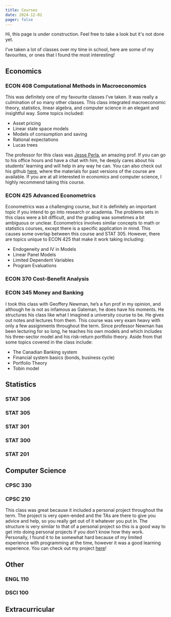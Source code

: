 ```yaml
---
title: Courses
date: 2024-12-01
pager: false
---
```


Hi, this page is under construction. Feel free to take a look but it's not done yet.

I’ve taken a lot of classes over my time in school, here are some of my favourites, or ones that I found the most interesting! 

## Economics
### ECON 408 Computational Methods in Macroeconomics
This was definitely one of my favourite classes I’ve taken. It was really a culmination of so many other classes. This class integrated macroeconomic theory, statistics, linear algebra, and computer science in an elegant and insightful way. Some topics included: 
- Asset pricing
- Linear state space models
- Models of consumption and saving
- Rational expectations
- Lucas trees

The professor for this class was [Jesse Perla](https://www.jesseperla.com/), an amazing prof. If you can go to his office hours and have a chat with him, he deeply cares about his students’ learning and will help in any way he can. You can also check out his github [here](https://github.com/jlperla), where the materials for past versions of the course are available. If you are at all interested in economics and computer science, I highly recommend taking this course.

### ECON 425 Advanced Econometrics
Econometrics was a challenging course, but it is definitely an important topic if you intend to go into research or academia. The problems sets in this class were a bit difficult, and the grading was sometimes a bit ambiguous or unclear. Econometrics involves similar concepts to math or statistics courses, except there is a specific application in mind. This causes some overlap between this course and STAT 305. However, there are topics unique to ECON 425 that make it work taking including:
- Endogeneity and IV in Models
- Linear Panel Models
- Limited Dependent Variables
- Program Evaluations

### ECON 370 Cost-Benefit Analysis

### ECON 345 Money and Banking
I took this class with Geoffery Newman, he’s a fun prof in my opinion, and although he is not as infamous as Gateman, he does have his moments. He structures his class like what I imagined a university course to be. He gives out notes and lectures from them. This course was very exam heavy with only a few assignments throughout the term. Since professor Newman has been lecturing for so long, he teaches his own models and which includes his three-sector model and his risk-return portfolio theory. Aside from that some topics covered in the class include:
- The Canadian Banking system
- Financial system basics (bonds, business cycle)
- Portfolio Theory
- Tobin model

## Statistics
 
### STAT 306 

### STAT 305 

### STAT 301 

### STAT 300 

### STAT 201

## Computer Science

### CPSC 330

### CPSC 210
This class was great because it included a personal project throughout the term. The project is very open-ended and the TAs are there to give you advice and help, so you really get out of it whatever you put in. The structure is very similar to that of a personal project so this is a good way to get into doing personal projects if you don’t know how they work. Personally, I found it to be somewhat hard because of my limited experience with programming at the time, however it was a good learning experience. You can check out my project [here](https://github.com/theqquach/SmartMuseMusicLibraryProject)!

## Other

### ENGL 110

### DSCI 100

## Extracurricular
